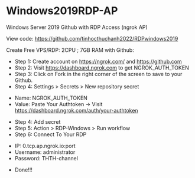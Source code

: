 # Windows2019RDP-AP
Windows Server 2019 Github with RDP Access (ngrok AP)

View code: https://github.com/tinhocthuchanh2022/RDPwindows2019

Create Free VPS/RDP: 2CPU ; 7GB RAM with Github:

- Step 1: Create account on https://ngrok.com/ and https://github.com
- Step 2: Visit https://dashboard.ngrok.com to get NGROK_AUTH_TOKEN
- Step 3: Click on Fork in the right corner of the screen to save to your Github.
- Step 4: Settings > Secrets > New repository secret
 + Name: NGROK_AUTH_TOKEN
 + Value: Paste Your Authtoken -> Visit https://dashboard.ngrok.com/auth/your-authtoken
- Step 4: Add secret
- Step 5: Action > RDP-Windows > Run workflow
- Step 6: Connect To Your RDP
 + IP: 0.tcp.ap.ngrok.io:port
 + Username: administrator
 + Password: THTH-channel
- Done!!! 


